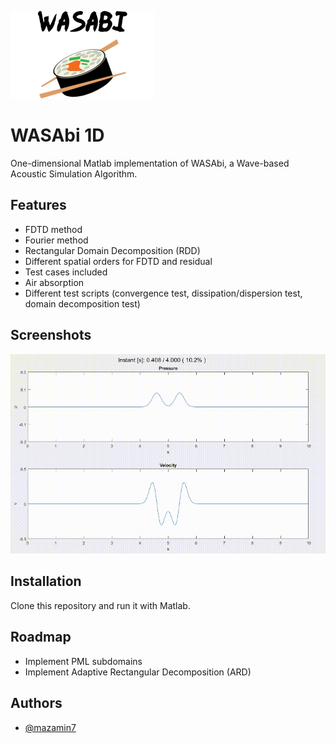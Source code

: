 
![Logo](logo.png)


# WASAbi 1D

One-dimensional Matlab implementation of WASAbi, a Wave-based Acoustic Simulation Algorithm.


## Features

- FDTD method
- Fourier method
- Rectangular Domain Decomposition (RDD)
- Different spatial orders for FDTD and residual
- Test cases included
- Air absorption
- Different test scripts (convergence test, dissipation/dispersion test, domain decomposition test)


## Screenshots

![App Screenshot - Propagating waves](screenshots/propagating_waves.gif)


## Installation

Clone this repository and run it with Matlab.

## Roadmap

- Implement PML subdomains
- Implement Adaptive Rectangular Decomposition (ARD)

## Authors

- [@mazamin7](https://www.github.com/mazamin7)


